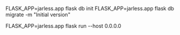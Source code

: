 FLASK_APP=jarless.app flask db init
FLASK_APP=jarless.app flask db migrate -m "Initial version"


FLASK_APP=jarless.app flask run --host 0.0.0.0
